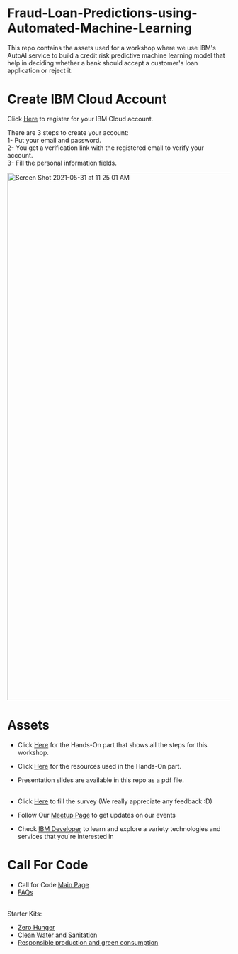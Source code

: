 # Fraud-Loan-Predictions-using-Automated-Machine-Learning
This repo contains the assets used for a workshop where we use IBM's AutoAI service to build a credit risk predictive machine learning model that help in deciding whether a bank should accept a customer's loan application or reject it.

# Create IBM Cloud Account

Click [Here](https://ibm.biz/MEA-DataAI) to register for your IBM Cloud account. <br>

There are 3 steps to create your account: <br>
1- Put your email and password. <br>
2- You get a verification link with the registered email to verify your account. <br>
3- Fill the personal information fields. <br>

<img width="1188" alt="Screen Shot 2021-05-31 at 11 25 01 AM" src="https://user-images.githubusercontent.com/15332386/120156441-0769d980-c203-11eb-8cb3-29f4a8d5616a.png">

# Assets

- Click [Here](https://developer.ibm.com/patterns/fraud-prediction-using-autoai/) for the Hands-On part that shows all the steps for this workshop. <br>
- Click [Here](https://github.com/IBM/predict-fraud-using-auto-ai) for the resources used in the Hands-On part.<br>
- Presentation slides are available in this repo as a pdf file.<br><br>

- Click [Here](https://ibm.biz/MEA-DataAI-Survey) to fill the survey (We really appreciate any feedback :D) <br>
- Follow Our [Meetup Page](https://www.meetup.com/IBM-Cloud-MEA/) to get updates on our events <br>
- Check [IBM Developer](https://developer.ibm.com/) to learn and explore a variety technologies and services that you're interested in <br>

# Call For Code
- Call for Code [Main Page](ibm.biz/callforcode) <br>
- [FAQs](callforcode.org/faq/) <br> <br>

Starter Kits:<br> 
- [Zero Hunger](https://github.com/Call-for-Code/Solution-Starter-Kit-Hunger-2021#solution-ideas)
- [Clean Water and Sanitation](https://github.com/Call-for-Code/Solution-Starter-Kit-Water-2021#solution-ideas)
- [Responsible production and green consumption](https://github.com/Call-for-Code/Solution-Starter-Kit-Production-2021#more-solution-ideas)
